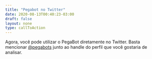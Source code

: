 ```yaml
---
title: "Pegabot no Twitter"
date: 2020-08-13T00:40:23-03:00
draft: false
layout: none
type: callToAction
---
```

Agora, você pode utilizar o PegaBot diretamente no Twitter. Basta mencionar [@pegabots](https://twitter.com/pegabots) junto ao handle do perfil que você gostaria de analisar.
